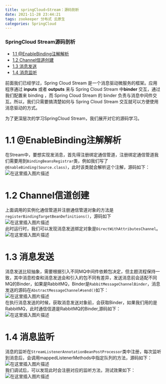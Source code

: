 ```yaml
---
title: springCloud→Stream：源码剖析
date: 2021-11-28 23:44:21
tags: zookeeper 分布式 云原生
categories: SpringCloud
---
```


<!--more-->

### SpringCloud Stream源码剖析

- [1.1 \@EnableBinding注解解析](#11_EnableBinding_6)
- [1.2 Channel信道创建](#12_Channel_9)
- [1.3 消息发送](#13__14)
- [1.4 消息监听](#14__19)

前面我们已经学过，Spring Cloud Stream 是一个消息驱动微服务的框架。应用程序通过 **inputs** 或者 **outputs** 来与 Spring Cloud Stream 中**binder** 交互，通过我们配置来 binding ，而 Spring Cloud Stream 的 binder 负责与消息中间件交互。所以，我们只需要搞清楚如何与 Spring Cloud Stream 交互就可以方便使用消息驱动的方式。

为了更深层次的学习SpringCloud Stream，我们展开对它的源码学习。

# 1.1 \@EnableBinding注解解析

在Stream中，要想实现发消息，首先得注册绑定通信管道，注册绑定通信管道我们需要用到`BindingBeansRegistrar`类，例如我们写了`@EnableBinding(Source.class)`，此时该类就会解析这个注解，源码如下：  
![在这里插入图片描述](https://img-blog.csdnimg.cn/2a68d6836e8d4e93bee43b8fe884ffa5.png?x-oss-process=image/watermark,type_ZHJvaWRzYW5zZmFsbGJhY2s,shadow_50,text_Q1NETiBAZkZlZS1vcHM=,size_20,color_FFFFFF,t_70,g_se,x_16)

# 1.2 Channel信道创建

上面调用的实例化通信管道并注册通信管道对象的方法是`registerBindingTargetBeanDefinitions()`，源码如下  
![在这里插入图片描述](https://img-blog.csdnimg.cn/4bdc62632adc4637bc969e73147f7e1c.png?x-oss-process=image/watermark,type_ZHJvaWRzYW5zZmFsbGJhY2s,shadow_50,text_Q1NETiBAZkZlZS1vcHM=,size_20,color_FFFFFF,t_70,g_se,x_16)  
此时运行时，我们可以发现消息发送绑定对象是`DirectWithAttributesChannel`。  
![在这里插入图片描述](https://img-blog.csdnimg.cn/6e675688cd4f42adafb130391918b41d.png?x-oss-process=image/watermark,type_ZHJvaWRzYW5zZmFsbGJhY2s,shadow_50,text_Q1NETiBAZkZlZS1vcHM=,size_20,color_FFFFFF,t_70,g_se,x_16)

# 1.3 消息发送

消息发送比较抽象，需要根据引入不同MQ中间件依赖包决定，但主题流程保持一致，其中消息检查和消息发送会和引入的包不同有差异，发送消息前会适配不同MQ的Binder，如果是RabbitMQ，Binder是`RabbitMessageChannelBinder`，消息发送的源码在`AbstractMessageChannel#send()`如下：  
![在这里插入图片描述](https://img-blog.csdnimg.cn/ddc0ca9b2dac44ec916182d0049e7955.png?x-oss-process=image/watermark,type_ZHJvaWRzYW5zZmFsbGJhY2s,shadow_50,text_Q1NETiBAZkZlZS1vcHM=,size_20,color_FFFFFF,t_70,g_se,x_16)  
在执行消息发送的时候，获取消息发送对象前，会获取Binder，如果我们用的是RabbitMQ，此时通信信道是RabbitMQ的Binder,源码如下：  
![在这里插入图片描述](https://img-blog.csdnimg.cn/54368c85ff9542e2bfecbe40899fa7f2.png?x-oss-process=image/watermark,type_ZHJvaWRzYW5zZmFsbGJhY2s,shadow_50,text_Q1NETiBAZkZlZS1vcHM=,size_20,color_FFFFFF,t_70,g_se,x_16)

# 1.4 消息监听

消息的监听在`StreamListenerAnnotationBeanPostProcessor`类中注册，每次监听到消息后，会调用mappedListenerMethods中指定队列的方法，源码如下：  
![在这里插入图片描述](https://img-blog.csdnimg.cn/1712f8cb6c1b4c79b4748a45d00bbdcf.png?x-oss-process=image/watermark,type_ZHJvaWRzYW5zZmFsbGJhY2s,shadow_50,text_Q1NETiBAZkZlZS1vcHM=,size_20,color_FFFFFF,t_70,g_se,x_16)  
我们调试后，可以发现此时会注册对应的监听方法，测试效果如下：  
![在这里插入图片描述](https://img-blog.csdnimg.cn/67b723a727e142229ef8cb121ebdcb0a.png?x-oss-process=image/watermark,type_ZHJvaWRzYW5zZmFsbGJhY2s,shadow_50,text_Q1NETiBAZkZlZS1vcHM=,size_20,color_FFFFFF,t_70,g_se,x_16)